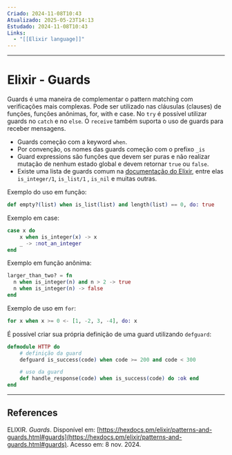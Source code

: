 ```yaml
---
Criado: 2024-11-08T10:43
Atualizado: 2025-05-23T14:13
Estudado: 2024-11-08T10:43
Links:
  - "[[Elixir language]]"
---
```

---
# Elixir - Guards

Guards é uma maneira de complementar o pattern matching com verificações mais complexas. Pode ser utilizado nas cláusulas (clauses) de funções, funções anônimas, for, with e case. No `try` é possível utilizar guards no `catch` e no `else`. O `receive` também suporta o uso de guards para receber mensagens.


- Guards começão com a keyword `when`.
- Por convenção, os nomes das guards começão com o prefixo `_is`
- Guard expressions são funções que devem ser puras e não realizar mutação de nenhum estado global e devem retornar `true` ou `false`.
- Existe uma lista de guards comum na [documentação do Elixir](https://hexdocs.pm/elixir/Kernel.html#guards), entre elas `is_integer/1`, `is_list/1` , `is_nil` e muitas outras.

Exemplo do uso em função:

```elixir
def empty?(list) when is_list(list) and length(list) == 0, do: true
```

Exemplo em case:

```elixir
case x do
	x when is_integer(x) -> x
	_ -> :not_an_integer
end
```

Exemplo em função anônima:

```elixir
larger_than_two? = fn
  n when is_integer(n) and n > 2 -> true
  n when is_integer(n) -> false
end
```

Exemplo de uso em `for`:

```elixir
for x when x >= 0 <- [1, -2, 3, -4], do: x
```

É possível criar sua própria definição de uma guard utilizando `defguard`:

```elixir
defmodule HTTP do 
	# definição da guard
	defguard is_success(code) when code >= 200 and code < 300 

	# uso da guard
	def handle_response(code) when is_success(code) do :ok end 
end

```


---

## References

ELIXIR. _Guards_. Disponível em: [https://hexdocs.pm/elixir/patterns-and-guards.html#guards](https://hexdocs.pm/elixir/patterns-and-guards.html#guards). Acesso em: 8 nov. 2024.
